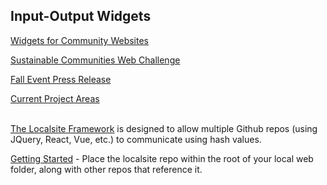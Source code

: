 ## Input-Output Widgets

[Widgets for Community Websites](https://model.earth/io/charts/)   

[Sustainable Communities Web Challenge](https://model.earth/community/challenge/)  

[Fall Event Press Release](https://model.earth/io/coders/)

[Current Project Areas](https://model.earth/community/)  
<br>

<a href="https://github.com/modelearth/localsite/" target="_parent">The Localsite Framework</a> is designed to allow multiple Github repos (using JQuery, React,&nbsp;Vue, etc.) to communicate using hash values.  

[Getting Started](start) - Place the localsite repo within the root of your local web folder, along with other repos that reference&nbsp;it.  
